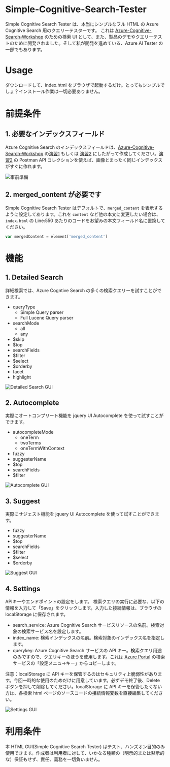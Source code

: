 # Simple-Cognitive-Search-Tester
Simple Cognitive Search Tester は、本当にシンプルなフル HTML の Azure Cognitive Search 用のクエリーテスターです。
これは [Azure-Cognitive-Search-Workshop](https://github.com/nohanaga/Azure-Cognitive-Search-Workshop) のための検索 UI として、また、製品のデモやクエリーテストのために開発されました。そして私が開発を進めている、Azure AI Tester の一部でもあります。

# Usage
ダウンロードして、index.html をブラウザで起動するだけ。とってもシンプルでしょ？インストール作業は一切必要ありません。

# 前提条件

## 1. 必要なインデックスフィールド
Azure Cognitive Search のインデックスフィールドは、[Azure-Cognitive-Search-Workshop](https://github.com/nohanaga/Azure-Cognitive-Search-Workshop) の[演習1](https://github.com/nohanaga/Azure-Cognitive-Search-Workshop/blob/main/CreateIndex.md) もしくは [演習2](https://github.com/nohanaga/Azure-Cognitive-Search-Workshop/blob/main/UsingPostman.md) にしたがって作成してください。[演習2](https://github.com/nohanaga/Azure-Cognitive-Search-Workshop/blob/main/UsingPostman.md) の Postman API コレクションを使えば、画像とまったく同じインデックスがすぐに作れます。

![事前準備](./media/005.jpg)

## 2. merged_content が必要です
Simple Cognitive Search Tester はデフォルトで、`merged_content` を表示するように設定してあります。これを `content` など他の本文に変更したい場合は、`index.html` の Line:550 あたりのコードをお望みの本文フィールド名に置換してください。

```javascript
var mergedContent = element['merged_content']
```

# 機能

## 1. Detailed Search
詳細検索では、Azure Cogntive Search の多くの検索クエリーを試すことができます。

- queryType
    - Simple Query parser
    - Full Lucene Query parser
- searchMode
    - all
    - any
- $skip
- $top
- searchFields
- $filter
- $select
- $orderby
- facet
- highlight


![Detailed Search GUI](./media/001.jpg)

## 2. Autocomplete
実際にオートコンプリート機能を jquery UI Autocomplete を使って試すことができます。

- autocompleteMode
    - oneTerm
    - twoTerms
    - oneTermWithContext
- fuzzy
- suggesterName
- $top
- searchFields
- $filter

![Autocomplete GUI](./media/002.jpg)

## 3. Suggest
実際にサジェスト機能を jquery UI Autocomplete を使って試すことができます。

- fuzzy
- suggesterName
- $top
- searchFields
- $filter
- $select
- $orderby

![Suggest GUI](./media/003.jpg)

## 4. Settings
APIキーやエンドポイントの設定をします。
検索クエリの実行に必要な、以下の情報を入力して「Save」をクリックします。入力した接続情報は、ブラウザの localStorage に保存されます。

- search_service: Azure Cognitive Search サービスリソースの名前。検索対象の検索サービス名を設定します。
- index_name: 検索インデックスの名前。検索対象のインデックス名を指定します。
- querykey: Azure Cognitive Search サービスの API キー。検索クエリ用途のみですので、クエリキーのほうを使用します。これは [Azure Portal](https://portal.azure.com/) の検索サービスの「設定メニュ→キー」からコピーします。

注意：localStorage に API キーを保管するのはセキュリティ上脆弱性があります。今回一時的な使用のためだけに用意しています。必ずデモ終了後、Delete ボタンを押して削除してください。localStorage に API キーを保管したくない方は、各検索 html ページのソースコードの接続情報変数を直接編集してください。

![Settings GUI](./media/004.jpg)

# 利用条件
本 HTML GUI(Simple Cognitive Search Tester) はテスト、ハンズオン目的のみ使用できます。作成者は利用者に対して、いかなる種類の（明示的または黙示的な）保証もせず、責任、義務を一切負いません。


